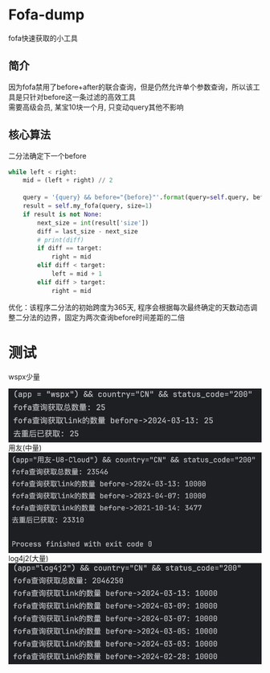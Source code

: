 # Fofa-dump
fofa快速获取的小工具  
## 简介
因为fofa禁用了before+after的联合查询，但是仍然允许单个参数查询，所以该工具是只针对before这一条过滤的高效工具  
需要高级会员, 某宝10块一个月, 只变动query其他不影响  
## 核心算法
二分法确定下一个before
```python
while left < right:
    mid = (left + right) // 2

    query = '{query} && before="{before}"'.format(query=self.query, before=decrease(timestamp_before, mid))
    result = self.my_fofa(query, size=1)
    if result is not None:
        next_size = int(result['size'])
        diff = last_size - next_size
        # print(diff)
        if diff == target:
            right = mid
        elif diff < target:
            left = mid + 1
        elif diff > target:
            right = mid
```
优化：该程序二分法的初始跨度为365天, 程序会根据每次最终确定的天数动态调整二分法的边界，固定为两次查询before时间差距的二倍
# 测试
wspx少量  
<div  align="center">    
 <img src="./data/wspx.png" alt="图片名称" align=center />
</div>
用友(中量)  
<div  align="center">    
 <img src="./data/yongyou.png" alt="图片名称" align=center />
</div>
log4j2(大量)  
<div  align="center">    
 <img src="./data/log4j2.png" alt="图片名称" align=center />
</div>
